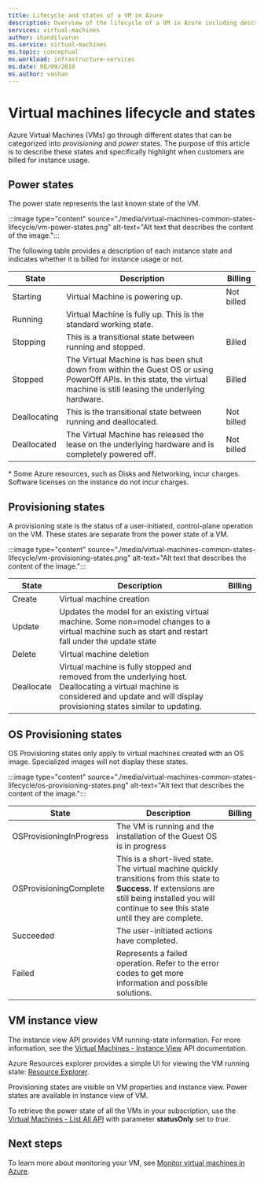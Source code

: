 ```yaml
---
title: Lifecycle and states of a VM in Azure 
description: Overview of the lifecycle of a VM in Azure including descriptions of the various states a VM can be in at any time.
services: virtual-machines
author: shandilvarun
ms.service: virtual-machines
ms.topic: conceptual
ms.workload: infrastructure-services
ms.date: 08/09/2018
ms.author: vashan
---
```


# Virtual machines lifecycle and states

Azure Virtual Machines (VMs) go through different states that can be categorized into *provisioning* and *power* states. The purpose of this article is to describe these states and specifically highlight when customers are billed for instance usage. 
 
## Power states

The power state represents the last known state of the VM.

:::image type="content" source="./media/virtual-machines-common-states-lifecycle/vm-power-states.png" alt-text="Alt text that describes the content of the image.":::

The following table provides a  description of each instance state and indicates whether it is billed for instance usage or not.

| State | Description | Billing |  
|---|---|---|
| Starting| Virtual Machine is powering up. |Not billed | 
| Running | Virtual Machine is fully up. This is the standard working state. | | Billed | 
| Stopping | This is a transitional state between running and stopped. | Billed| 
|Stopped  | The Virtual Machine is has been shut down from within the Guest OS or using PowerOff APIs. In this state, the virtual machine is still leasing the underlying hardware. | Billed | 
| Deallocating | This is the transitional state between running and deallocated. | Not billed | 
| Deallocated | The Virtual Machine has released the lease on the underlying hardware and is completely powered off. | Not billed | 

&#42; Some Azure resources, such as Disks and Networking, incur charges. Software licenses on the instance do not incur charges.


## Provisioning states

A provisioning state is the status of a user-initiated, control-plane operation on the VM. These states are separate from the power state of a VM.

:::image type="content" source="./media/virtual-machines-common-states-lifecycle/vm-provisioning-states.png" alt-text="Alt text that describes the content of the image.":::

| State | Description | Billing | 
|---|---|---|
| Create | Virtual machine creation | | 
| Update | Updates the model for an existing virtual machine. Some non=model changes to a virtual machine such as start and restart fall under the update state | | 
| Delete | Virtual machine deletion | | 
| Deallocate | Virtual machine is fully stopped and removed from the underlying host. Deallocating a virtual machine is considered and update and will display provisioning states similar to updating. | | 

## OS Provisioning states
OS Provisioning states only apply to virtual machines created with an OS image. Specialized images will not display these states. 

:::image type="content" source="./media/virtual-machines-common-states-lifecycle/os-provisioning-states.png" alt-text="Alt text that describes the content of the image.":::


| State | Description | Billing | 
|---|---|---|
| OSProvisioningInProgress | The VM is running and the installation of the Guest OS is in progress | | 
| OSProvisioningComplete | This is a short-lived state. The virtual machine quickly transitions from this state to **Success**. If extensions are still being installed you will continue to see this state until they are complete. | | 
| Succeeded | The user-initiated actions have completed. | | 
| Failed | Represents a failed operation. Refer to the error codes to get more information and possible solutions. | |



## VM instance view

The instance view API provides VM running-state information. For more information, see the [Virtual Machines - Instance View](/rest/api/compute/virtualmachines/instanceview) API documentation.

Azure Resources explorer provides a simple UI for viewing the VM running state: [Resource Explorer](https://resources.azure.com/).

Provisioning states are visible on VM properties and instance view. Power states are available in instance view of VM.

To retrieve the power state of all the VMs in your subscription, use the [Virtual Machines - List All API](/rest/api/compute/virtualmachines/listall) with parameter **statusOnly** set to *true*.

## Next steps

To learn more about monitoring your VM, see [Monitor virtual machines in Azure](../azure-monitor/insights/monitor-vm-azure.md).
